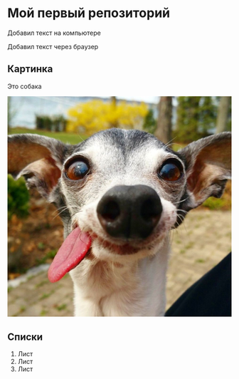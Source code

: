 # Мой первый репозиторий

Добавил текст на компьютере

Добавил текст через браузер

## Картинка

Это собака

![Собака](sobaki-69.jpg)

## Списки

1. Лист
2. Лист
3. Лист